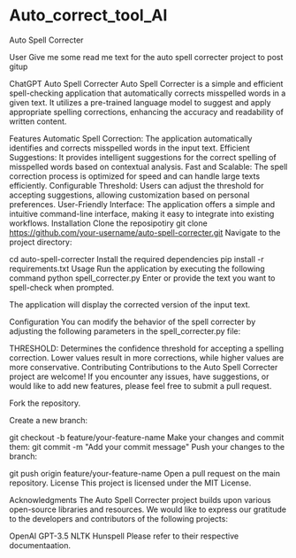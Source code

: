 # Auto_correct_tool_AI
Auto Spell Correcter


User
Give me some read me text for the auto spell correcter project to post gitup

ChatGPT
Auto Spell Correcter
Auto Spell Correcter is a simple and efficient spell-checking application that automatically corrects misspelled words in a given text. It utilizes a pre-trained language model to suggest and apply appropriate spelling corrections, enhancing the accuracy and readability of written content.

Features
Automatic Spell Correction: The application automatically identifies and corrects misspelled words in the input text.
Efficient Suggestions: It provides intelligent suggestions for the correct spelling of misspelled words based on contextual analysis.
Fast and Scalable: The spell correction process is optimized for speed and can handle large texts efficiently.
Configurable Threshold: Users can adjust the threshold for accepting suggestions, allowing customization based on personal preferences.
User-Friendly Interface: The application offers a simple and intuitive command-line interface, making it easy to integrate into existing workflows.
Installation
Clone the reposipotiry
git clone https://github.com/your-username/auto-spell-correcter.git
Navigate to the project directory:

cd auto-spell-correcter
Install the required dependencies
pip install -r requirements.txt
Usage
Run the application by executing the following command
python spell_correcter.py
Enter or provide the text you want to spell-check when prompted.

The application will display the corrected version of the input text.

Configuration
You can modify the behavior of the spell correcter by adjusting the following parameters in the spell_correcter.py file:

THRESHOLD: Determines the confidence threshold for accepting a spelling correction. Lower values result in more corrections, while higher values are more conservative.
Contributing
Contributions to the Auto Spell Correcter project are welcome! If you encounter any issues, have suggestions, or would like to add new features, please feel free to submit a pull request.

Fork the repository.

Create a new branch:


git checkout -b feature/your-feature-name
Make your changes and commit them:
git commit -m "Add your commit message"
Push your changes to the branch:

git push origin feature/your-feature-name
Open a pull request on the main repository.
License
This project is licensed under the MIT License.

Acknowledgments
The Auto Spell Correcter project builds upon various open-source libraries and resources. We would like to express our gratitude to the developers and contributors of the following projects:

OpenAI GPT-3.5
NLTK
Hunspell
Please refer to their respective documentaation.

